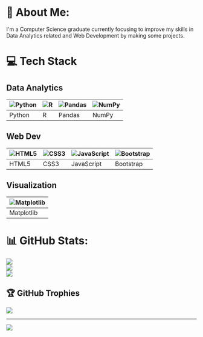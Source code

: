 # 💫 About Me:
I'm a Computer Science graduate currently focusing to improve my skills in Data Analytics related and Web Development by making some projects.


# 💻 Tech Stack

## Data Analytics
| ![Python](https://img.shields.io/badge/python-3670A0?style=flat&logo=python&logoColor=ffdd54) | ![R](https://img.shields.io/badge/r-%23276DC3.svg?style=flat&logo=r&logoColor=white) | ![Pandas](https://img.shields.io/badge/pandas-%23150458.svg?style=flat&logo=pandas&logoColor=white) | ![NumPy](https://img.shields.io/badge/numpy-%23013243.svg?style=flat&logo=numpy&logoColor=white) |
|---------------------------------|---------------------------------|---------------------------------|---------------------------------|
| Python | R | Pandas | NumPy |

## Web Dev
| ![HTML5](https://img.shields.io/badge/html5-%23E34F26.svg?style=flat&logo=html5&logoColor=white) | ![CSS3](https://img.shields.io/badge/css3-%231572B6.svg?style=flat&logo=css3&logoColor=white) | ![JavaScript](https://img.shields.io/badge/javascript-%23323330.svg?style=flat&logo=javascript&logoColor=%23F7DF1E) | ![Bootstrap](https://img.shields.io/badge/bootstrap-%238511FA.svg?style=flat&logo=bootstrap&logoColor=white) |
|---------------------------------|---------------------------------|---------------------------------|---------------------------------|
| HTML5 | CSS3 | JavaScript | Bootstrap |

## Visualization
| ![Matplotlib](https://img.shields.io/badge/Matplotlib-%23ffffff.svg?style=flat&logo=Matplotlib&logoColor=black) |
|---------------------------------|
| Matplotlib |

# 📊 GitHub Stats:
![](https://github-readme-stats.vercel.app/api?username=iqlimaputrih&theme=rose&hide_border=false&include_all_commits=false&count_private=false)<br/>
![](https://nirzak-streak-stats.vercel.app/?user=iqlimaputrih&theme=rose&hide_border=false)<br/>
![](https://github-readme-stats.vercel.app/api/top-langs/?username=iqlimaputrih&theme=rose&hide_border=false&include_all_commits=false&count_private=false&layout=compact)

## 🏆 GitHub Trophies
![](https://github-profile-trophy.vercel.app/?username=iqlimaputrih&theme=radical&no-frame=true&no-bg=false&margin-w=4)

---
[![](https://visitcount.itsvg.in/api?id=iqlimaputrih&icon=0&color=0)](https://visitcount.itsvg.in)

<!-- Proudly created with GPRM ( https://gprm.itsvg.in ) -->
